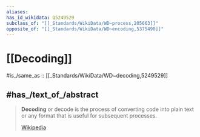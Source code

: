 ```yaml
---
aliases:
has_id_wikidata: Q5249529
subclass_of: "[[_Standards/WikiData/WD~process,205663]]"
opposite_of: "[[_Standards/WikiData/WD~encoding,5375490]]"
---
```


# [[Decoding]] 

#is_/same_as :: [[_Standards/WikiData/WD~decoding,5249529]] 

## #has_/text_of_/abstract 

> **Decoding** or decode is the process of converting code into plain text 
> or any format that is useful for subsequent processes.
>
> [Wikipedia](https://en.wikipedia.org/wiki/Decoding) 

